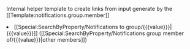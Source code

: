 <noinclude>Internal helper template to create links from input generate by the [[Template:notifications.group.member]]</noinclude><includeonly><li>[[Special:SearchByProperty/Notifications to group/{{{value}}}|{{{value}}}]] ([[Special:SearchByProperty/Notifications group member of/{{{value}}}|other members]])</li></includeonly>
